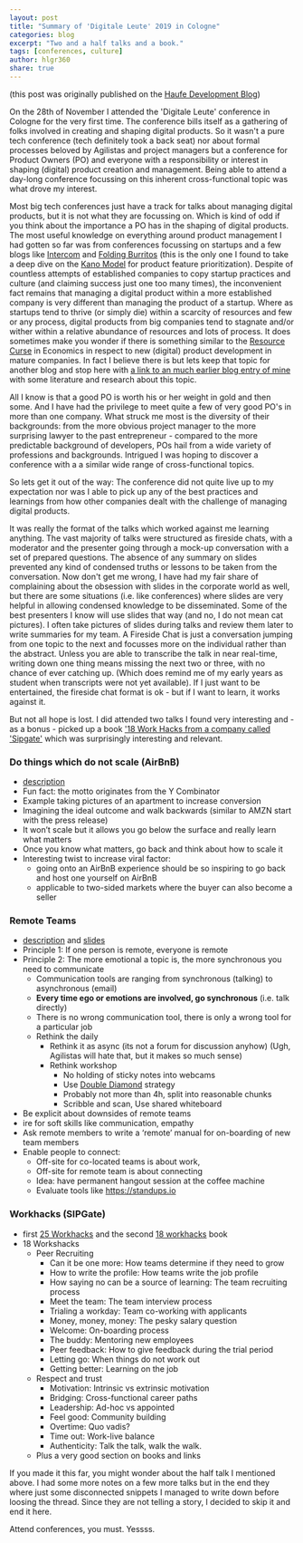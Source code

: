 ```yaml
---
layout: post
title: "Summary of 'Digitale Leute' 2019 in Cologne"
categories: blog
excerpt: "Two and a half talks and a book."
tags: [conferences, culture]
author: hlgr360
share: true
---
```


(this post was originally published on the [Haufe Development Blog](http://work.haufegroup.io))

On the 28th of November I attended the 'Digitale Leute' conference in Cologne for the very first time. The conference bills itself as a gathering of folks involved in creating and shaping digital products. So it wasn't a pure tech conference (tech definitely took a back seat) nor about formal processes beloved by Agilistas and project managers but a conference for Product Owners (PO) and everyone with a responsibility or interest in shaping (digital) product creation and management. Being able to attend a day-long conference focussing on this inherent cross-functional topic was what drove my interest. 

Most big tech conferences just have a track for talks about managing digital products, but it is not what they are focussing on. Which is kind of odd if you think about the importance a PO has in the shaping of digital products. The most useful knowledge on everything around product management I had gotten so far was from conferences focussing on startups and a few blogs like [Intercom](https://www.intercom.com/blog/product-and-design/) and [Folding Burritos](https://foldingburritos.com/resources/) (this is the only one I found to take a deep dive on the [Kano Model](https://en.wikipedia.org/wiki/Kano_model) for product feature prioritization). Despite of countless attempts of established companies to copy startup practices and culture (and claiming success just one too many times), the inconvenient fact remains that managing a digital product within a more established company is very different than managing the product of a startup. Where as startups tend to thrive (or simply die) within a scarcity of resources and few or any process, digital products from big companies tend to stagnate and/or wither within a relative abundance of resources and lots of process. It does sometimes make you wonder if there is something similar to the [Resource Curse](https://en.wikipedia.org/wiki/Resource_curse) in Economics in respect to new (digital) product development in mature companies. In fact I believe there is but lets keep that topic for another blog and stop here with [a link to an much earlier blog entry of mine](https://hlgr360.github.io/blog/blog/lean-entrepreneur-books/) with some literature and research about this topic. 

All I know is that a good PO is worth his or her weight in gold and then some. And I have had the privilege to meet quite a few of very good PO's in more than one company. What struck me most is the diversity of their  backgrounds: from the more obvious project manager to the more surprising lawyer to the past entrepreneur - compared to the more predictable background of developers, POs hail from a wide variety of professions and backgrounds. Intrigued I was hoping to discover a conference with a a similar wide range of cross-functional topics.

So lets get it out of the way: The conference did not quite live up to my expectation nor was I able to pick up any of the best practices and learnings from how other companies dealt with the challenge of managing digital products. 

It was really the format of the talks which worked against me learning anything. The vast majority of talks were structured as fireside chats, with a moderator and the presenter going through a mock-up conversation with a set of prepared questions. The absence of any summary on slides prevented any kind of condensed truths or lessons to be taken from the conversation. Now don't get me wrong, I have had my fair share of complaining about the obsession with slides in the corporate world as well, but there are some situations (i.e. like conferences) where slides are very helpful in allowing condensed knowledge to be disseminated. Some of the best presenters I know will use slides that way (and no, I do not mean cat pictures). I often take pictures of slides during talks and review them later to write summaries for my team. A Fireside Chat is just a conversation jumping from one topic to the next and focusses more on the individual rather than the abstract. Unless you are able to transcribe the talk in near real-time, writing down one thing means missing the next two or three, with no chance of ever catching up. (Which does remind me of my early years as student when transcripts were not yet available). If I just want to be entertained, the fireside chat format is ok - but if I want to learn, it works against it. 

But not all hope is lost. I did attended two talks I found very interesting and - as a bonus - picked up a book ['18 Work Hacks from a company called 'Sipgate'](https://www.sipgate.de/18-work-hacks-buch-personalarbeit-hr) which was surprisingly interesting and relevant.

### Do things which do not scale (AirBnB)
* [description](https://www.digitale-leute.de/timeslot19/the-airbnb-formula/)
* Fun fact: the motto originates from the Y Combinator
* Example taking pictures of an apartment to increase conversion
* Imagining the ideal outcome and walk backwards (similar to AMZN start with the press release)
* It won’t scale but it allows you go below the surface and really learn what matters
* Once you know what matters, go back and think about how to scale it
* Interesting twist to increase viral factor: 
    * going onto an AirBnB experience should be so inspiring to go back and host one yourself on AirBnB
    * applicable to two-sided markets where the buyer can also become a seller

### Remote Teams
* [description](https://www.digitale-leute.de/timeslot19/go-home-to-go-big-why-distributed-teams-are-the-future-and-how-yours-can-become-one-too/) and [slides](https://herbig.co/DL19)
* Principle 1: If one person is remote, everyone is remote
* Principle 2: The more emotional a topic is, the more synchronous you need to communicate
    * Communication tools are ranging from synchronous (talking) to asynchronous (email)
	* **Every time ego or emotions are involved, go synchronous** (i.e. talk directly)
	* There is no wrong communication tool, there is only a wrong tool for a particular job
	* Rethink the daily
        * Rethink it as async (its not a forum for discussion anyhow) (Ugh, Agilistas will hate that, but it makes so much sense)
		* Rethink workshop 
		    * No holding of sticky notes into webcams
			* Use [Double Diamond](https://en.wikipedia.org/wiki/Double_Diamond_(design_process_model)) strategy
			* Probably not more than 4h, split into reasonable chunks
			* Scribble and scan, Use shared whiteboard
* Be explicit about downsides of remote teams
* ire for soft skills like communication, empathy
* Ask remote members to write a ‘remote’ manual for on-boarding of new team members
* Enable people to connect: 
    * Off-site for co-located teams is about work, 
	* Off-site for remote team is about connecting
	* Idea: have permanent hangout session at the coffee machine
	* Evaluate tools like https://standups.io

### Workhacks (SIPGate)
* first [25 Workhacks](https://www.sipgate.de/blog/24-work-hacks) and the second [18 workhacks](https://www.sipgate.de/18-work-hacks-buch-personalarbeit-hr) book
* 18 Workshacks
    * Peer Recruiting
        * Can it be one more: How teams determine if they need to grow
        * How to write the profile: How teams write the job profile
        * How saying no can be a source of learning: The team recruiting process
        * Meet the team: The team interview process
        * Trialing a workday: Team co-working with applicants
        * Money, money, money: The pesky salary question
        * Welcome: On-boarding process
        * The buddy: Mentoring new employees
        * Peer feedback: How to give feedback during the trial period
        * Letting go: When things do not work out
        * Getting better: Learning on the job
    * Respect and trust
        * Motivation: Intrinsic vs extrinsic motivation
        * Bridging: Cross-functional career paths
        * Leadership: Ad-hoc vs appointed
        * Feel good: Community building
        * Overtime: Quo vadis?
        * Time out: Work-live balance
        * Authenticity: Talk the talk, walk the walk.
    * Plus a very good section on books and links

If you made it this far, you might wonder about the half talk I mentioned above. I had some more notes on a few more talks but in the end they where just some disconnected snippets I managed to write down before loosing the thread. Since they are not telling a story, I decided to skip it and end it here.

Attend conferences, you must. Yessss.
 
